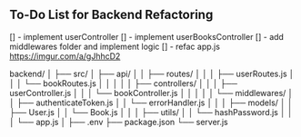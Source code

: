 ## To-Do List for Backend Refactoring


[] - implement userController
[] - implement userBooksController
[] - add middlewares folder and implement logic
[] - refac app.js https://imgur.com/a/gJhhcD2






backend/
│
├── src/
│   ├── api/
│   │   ├── routes/
│   │   │   ├── userRoutes.js
│   │   │   └── bookRoutes.js
│   │   │
│   │   ├── controllers/
│   │   │   ├── userController.js
│   │   │   └── bookController.js
│   │   │
│   │   └── middlewares/
│   │       ├── authenticateToken.js
│   │       └── errorHandler.js
│   │
│   ├── models/
│   │   ├── User.js
│   │   └── Book.js
│   │
│   ├── utils/
│   │   └── hashPassword.js
│   │
│   └── app.js
│
├── .env
├── package.json
└── server.js
